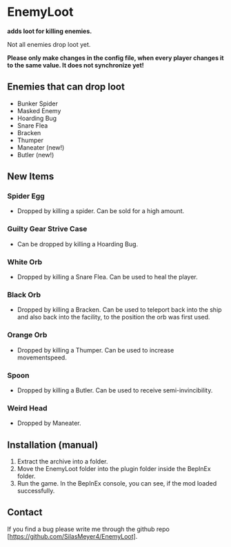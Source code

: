 # EnemyLoot
**adds loot for killing enemies.** 

Not all enemies drop loot yet. 

**Please only make changes in the config file, when every player changes it to the same value. It does not synchronize yet!**

## Enemies that can drop loot 
- Bunker Spider 
- Masked Enemy
- Hoarding Bug
- Snare Flea
- Bracken
- Thumper
- Maneater (new!)
- Butler (new!)

## New Items
### Spider Egg
- Dropped by killing a spider. Can be sold for a high amount.
### Guilty Gear Strive Case 
- Can be dropped by killing a Hoarding Bug.
### White Orb
- Dropped by killing a Snare Flea. Can be used to heal the player.
### Black Orb
- Dropped by killing a Bracken. Can be used to teleport back into the ship and also back into the facility, to the position the orb was first used.
### Orange Orb
- Dropped by killing a Thumper. Can be used to increase movementspeed.
### Spoon
- Dropped by killing a Butler. Can be used to receive semi-invincibility.
### Weird Head
- Dropped by Maneater. 

## Installation (manual)
1. Extract the archive into a folder.
2. Move the EnemyLoot folder into the plugin folder inside the BepInEx folder.
3. Run the game. In the BepInEx console, you can see, if the mod loaded successfully.

## Contact

If you find a bug please write me through the github repo [https://github.com/SilasMeyer4/EnemyLoot]. 


